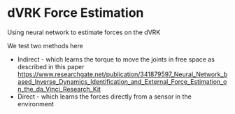 # dVRK Force Estimation
Using neural network to estimate forces on the dVRK

We test two methods here 
 * Indirect - which learns the torque to move the joints in free space as described in this paper https://www.researchgate.net/publication/341879597_Neural_Network_based_Inverse_Dynamics_Identification_and_External_Force_Estimation_on_the_da_Vinci_Research_Kit
 * Direct - which learns the forces directly from a sensor in the environment

